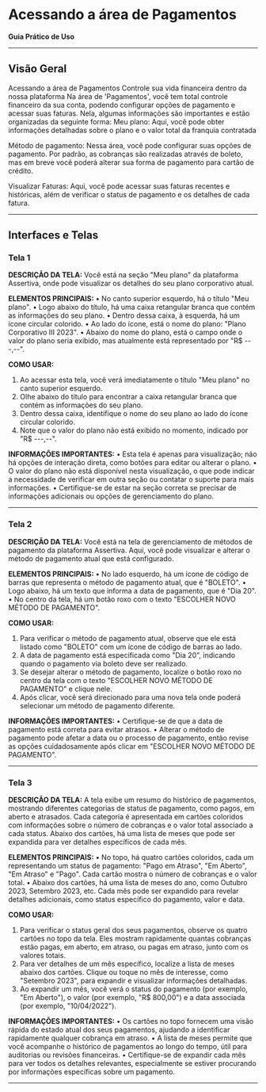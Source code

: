 # Acessando a área de Pagamentos

**Guia Prático de Uso**

---

## Visão Geral

Acessando a área de Pagamentos
Controle sua vida financeira dentro da nossa plataforma
Na área de 'Pagamentos', você tem total controle financeiro da sua conta, podendo
configurar opções de pagamento e acessar suas faturas. Nela, algumas
informações são importantes e estão organizadas da seguinte forma:
Meu plano: Aqui, você pode obter informações detalhadas sobre o plano e o valor
total da franquia contratada

Método de pagamento: Nessa área, você pode configurar suas opções de
pagamento. Por padrão, as cobranças são realizadas através de boleto, mas em
breve você poderá alterar sua forma de pagamento para cartão de crédito.

Visualizar Faturas: Aqui, você pode acessar suas faturas recentes e históricas, além
de verificar o status de pagamento e os detalhes de cada fatura.

---

## Interfaces e Telas

### Tela 1

**DESCRIÇÃO DA TELA:**
Você está na seção "Meu plano" da plataforma Assertiva, onde pode visualizar os detalhes do seu plano corporativo atual.

**ELEMENTOS PRINCIPAIS:**
• No canto superior esquerdo, há o título "Meu plano".
• Logo abaixo do título, há uma caixa retangular branca que contém as informações do seu plano.
• Dentro dessa caixa, à esquerda, há um ícone circular colorido.
• Ao lado do ícone, está o nome do plano: "Plano Corporativo III 2023".
• Abaixo do nome do plano, está o campo onde o valor do plano seria exibido, mas atualmente está representado por "R$ ---,--".

**COMO USAR:**
1. Ao acessar esta tela, você verá imediatamente o título "Meu plano" no canto superior esquerdo.
2. Olhe abaixo do título para encontrar a caixa retangular branca que contém as informações do seu plano.
3. Dentro dessa caixa, identifique o nome do seu plano ao lado do ícone circular colorido.
4. Note que o valor do plano não está exibido no momento, indicado por "R$ ---,--".

**INFORMAÇÕES IMPORTANTES:**
• Esta tela é apenas para visualização; não há opções de interação direta, como botões para editar ou alterar o plano.
• O valor do plano não está disponível nesta visualização, o que pode indicar a necessidade de verificar em outra seção ou contatar o suporte para mais informações.
• Certifique-se de estar na seção correta se precisar de informações adicionais ou opções de gerenciamento do plano.

---

### Tela 2

**DESCRIÇÃO DA TELA:**
Você está na tela de gerenciamento de métodos de pagamento da plataforma Assertiva. Aqui, você pode visualizar e alterar o método de pagamento atual que está configurado.

**ELEMENTOS PRINCIPAIS:**
• No lado esquerdo, há um ícone de código de barras que representa o método de pagamento atual, que é "BOLETO".
• Logo abaixo, há um texto que informa a data de pagamento, que é "Dia 20".
• No centro da tela, há um botão roxo com o texto "ESCOLHER NOVO MÉTODO DE PAGAMENTO".

**COMO USAR:**
1. Para verificar o método de pagamento atual, observe que ele está listado como "BOLETO" com um ícone de código de barras ao lado.
2. A data de pagamento está especificada como "Dia 20", indicando quando o pagamento via boleto deve ser realizado.
3. Se desejar alterar o método de pagamento, localize o botão roxo no centro da tela com o texto "ESCOLHER NOVO MÉTODO DE PAGAMENTO" e clique nele.
4. Após clicar, você será direcionado para uma nova tela onde poderá selecionar um método de pagamento diferente.

**INFORMAÇÕES IMPORTANTES:**
• Certifique-se de que a data de pagamento está correta para evitar atrasos.
• Alterar o método de pagamento pode afetar a data ou o processo de pagamento, então revise as opções cuidadosamente após clicar em "ESCOLHER NOVO MÉTODO DE PAGAMENTO".

---

### Tela 3

**DESCRIÇÃO DA TELA:**
A tela exibe um resumo do histórico de pagamentos, mostrando diferentes categorias de status de pagamento, como pagos, em aberto e atrasados. Cada categoria é apresentada em cartões coloridos com informações sobre o número de cobranças e o valor total associado a cada status. Abaixo dos cartões, há uma lista de meses que pode ser expandida para ver detalhes específicos de cada mês.

**ELEMENTOS PRINCIPAIS:**
• No topo, há quatro cartões coloridos, cada um representando um status de pagamento: "Pago em Atraso", "Em Aberto", "Em Atraso" e "Pago". Cada cartão mostra o número de cobranças e o valor total.
• Abaixo dos cartões, há uma lista de meses do ano, como Outubro 2023, Setembro 2023, etc. Cada mês pode ser expandido para revelar detalhes adicionais, como status específico do pagamento, valor e data.

**COMO USAR:**
1. Para verificar o status geral dos seus pagamentos, observe os quatro cartões no topo da tela. Eles mostram rapidamente quantas cobranças estão pagas, em aberto, em atraso, ou pagas em atraso, junto com os valores totais.
2. Para ver detalhes de um mês específico, localize a lista de meses abaixo dos cartões. Clique ou toque no mês de interesse, como "Setembro 2023", para expandir e visualizar informações detalhadas.
3. Ao expandir um mês, você verá o status do pagamento (por exemplo, "Em Aberto"), o valor (por exemplo, "R$ 800,00") e a data associada (por exemplo, "10/04/2022").

**INFORMAÇÕES IMPORTANTES:**
• Os cartões no topo fornecem uma visão rápida do estado atual dos seus pagamentos, ajudando a identificar rapidamente qualquer cobrança em atraso.
• A lista de meses permite que você acompanhe o histórico de pagamentos ao longo do tempo, útil para auditorias ou revisões financeiras.
• Certifique-se de expandir cada mês para ver todos os detalhes relevantes, especialmente se estiver procurando por informações específicas sobre um pagamento.

---

